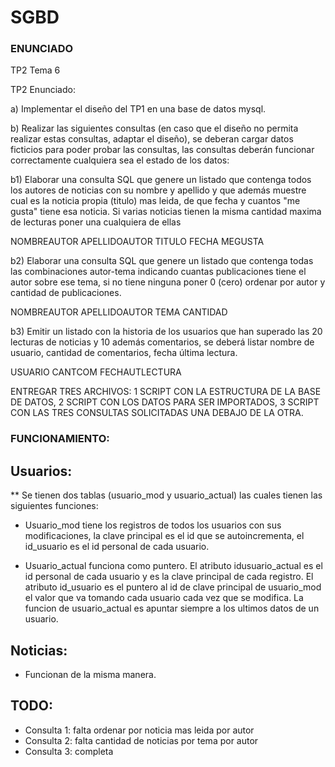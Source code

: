 # SGBD

### ENUNCIADO

TP2 Tema 6

TP2 Enunciado:


a) Implementar el diseño del TP1 en una base de datos mysql.

b) Realizar las siguientes consultas (en caso que el diseño no permita realizar estas consultas, adaptar el diseño), se deberan cargar datos ficticios para poder probar las consultas, las consultas deberán funcionar correctamente cualquiera sea el estado de los datos:

b1) Elaborar una consulta SQL que genere un listado que contenga todos los autores de noticias con su nombre y apellido y que además muestre cual es la noticia propia (titulo) mas leida, de que fecha y cuantos "me gusta" tiene esa noticia. Si varias noticias tienen la misma cantidad maxima de lecturas poner una cualquiera de ellas 

NOMBREAUTOR APELLIDOAUTOR TITULO  FECHA  MEGUSTA

b2) Elaborar una consulta SQL que genere un listado que contenga todas las combinaciones autor-tema indicando cuantas publicaciones tiene el autor sobre ese tema, si no tiene ninguna poner 0 (cero) ordenar por autor y cantidad de publicaciones.

NOMBREAUTOR APELLIDOAUTOR TEMA  CANTIDAD

b3) Emitir un listado con la historia de los usuarios que han superado las 20 lecturas de noticias y 10 además comentarios, se deberá listar nombre de usuario, cantidad de comentarios, fecha última lectura.

USUARIO CANTCOM FECHAUTLECTURA

ENTREGAR TRES ARCHIVOS: 1 SCRIPT CON LA ESTRUCTURA DE LA BASE DE DATOS, 2 SCRIPT CON LOS DATOS PARA SER IMPORTADOS, 3 SCRIPT CON LAS TRES CONSULTAS SOLICITADAS UNA DEBAJO DE LA OTRA.


### FUNCIONAMIENTO:

## Usuarios:

** Se tienen dos tablas (usuario_mod y usuario_actual) las cuales tienen las siguientes funciones:

* Usuario_mod tiene los registros de todos los usuarios con sus modificaciones, la clave principal es el id que se autoincrementa, el id_usuario es el id personal de cada usuario.

* Usuario_actual funciona como puntero. El atributo idusuario_actual es el id personal de cada usuario y es la clave principal de cada registro. El atributo id_usuario es el puntero al id de clave principal de usuario_mod el valor que va tomando cada usuario cada vez que se modifica. 
La funcion de usuario_actual es apuntar siempre a los ultimos datos de un usuario.

## Noticias:

* Funcionan de la misma manera.

## TODO:

* Consulta 1: falta ordenar por noticia mas leida por autor
* Consulta 2: falta cantidad de noticias por tema por autor
* Consulta 3: completa